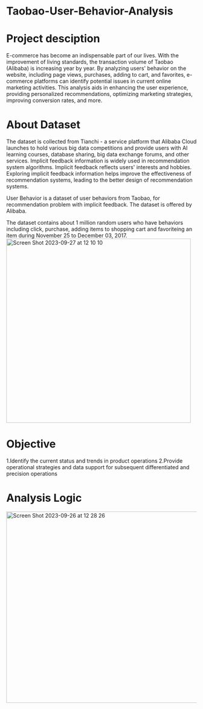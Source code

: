 # Taobao-User-Behavior-Analysis
# Project desciption
E-commerce has become an indispensable part of our lives. With the improvement of living standards, the transaction volume of Taobao (Alibaba) is increasing year by year. By analyzing users' behavior on the website, including page views, purchases, adding to cart, and favorites, e-commerce platforms can identify potential issues in current online marketing activities. This analysis aids in enhancing the user experience, providing personalized recommendations, optimizing marketing strategies, improving conversion rates, and more.
# About Dataset
The dataset is collected from Tianchi - a service platform that Alibaba Cloud launches to hold various big data competitions and provide users with AI learning courses, database sharing, big data exchange forums, and other services. Implicit feedback information is widely used in recommendation system algorithms. Implicit feedback reflects users' interests and hobbies. Exploring implicit feedback information helps improve the effectiveness of recommendation systems, leading to the better design of recommendation systems.

User Behavior is a dataset of user behaviors from Taobao, for recommendation problem with implicit feedback. The dataset is offered by Alibaba.

The dataset contains about 1 million random users who have behaviors including click, purchase, adding items to shopping cart and favoriteing an item during November 25 to December 03, 2017.
<img width="488" alt="Screen Shot 2023-09-27 at 12 10 10" src="https://github.com/Meng075/Taobao-User-Behavior-Analysis/assets/144737570/fe4d8b36-8de4-4a65-8afa-7bfcbaa83294">

# Objective
1.Identify the current status and trends in product operations
2.Provide operational strategies and data support for subsequent differentiated and precision operations

# Analysis Logic
<img width="507" alt="Screen Shot 2023-09-26 at 12 28 26" src="https://github.com/Meng075/Taobao-User-Behavior-Analysis/assets/144737570/e56374ef-2484-4214-a5a7-1e25e11f5f55">
